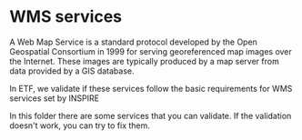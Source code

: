 # WMS services

A Web Map Service is a standard protocol developed by the Open Geospatial Consortium in 1999 for serving georeferenced map images over the Internet. These images are typically produced by a map server from data provided by a GIS database. 

In ETF, we validate if these services follow the basic requirements for WMS services set by INSPIRE

In this folder there are some services that you can validate. If the validation doesn't work, you can try to fix them.
